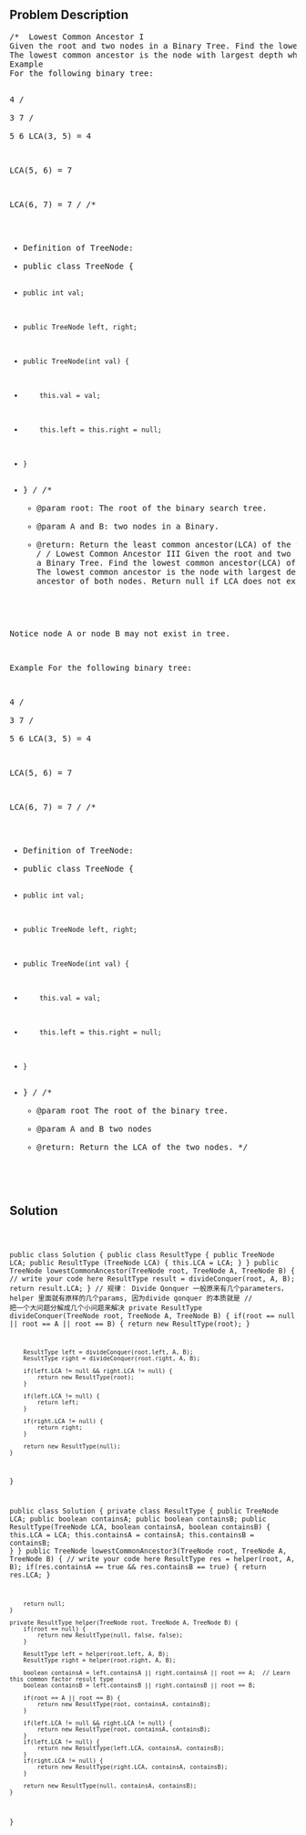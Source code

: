 <!--
<style>
  body { font-family: Arial, sans-serif; }
  .container { max-width: 1000px; margin: auto; padding: 20px; }
  .comment-block { background-color: #f9f9f9; padding: 10px; border-left: 5px solid #ccc; }
  .code-block { background-color: #f4f4f4; padding: 10px; border: 1px solid #ddd; }
</style>
-->

<div class='container'>
<h2>Problem Description</h2>
<div class='comment-block'>
<pre>
/*  Lowest Common Ancestor I
Given the root and two nodes in a Binary Tree. Find the lowest common ancestor(LCA) of the two nodes.
The lowest common ancestor is the node with largest depth which is the ancestor of both nodes.
Example
For the following binary tree:

  4
 / \
3   7
   / \
  5   6
LCA(3, 5) = 4

LCA(5, 6) = 7

LCA(6, 7) = 7
*/
/**
 * Definition of TreeNode:
 * public class TreeNode {
 *     public int val;
 *     public TreeNode left, right;
 *     public TreeNode(int val) {
 *         this.val = val;
 *         this.left = this.right = null;
 *     }
 * }
 */
    /**
     * @param root: The root of the binary search tree.
     * @param A and B: two nodes in a Binary.
     * @return: Return the least common ancestor(LCA) of the two nodes.
     */
/* Lowest Common Ancestor III
Given the root and two nodes in a Binary Tree. Find the lowest common ancestor(LCA) of the two nodes.
The lowest common ancestor is the node with largest depth which is the ancestor of both nodes.
Return null if LCA does not exist.

Notice
node A or node B may not exist in tree.

Example
For the following binary tree:

  4
 / \
3   7
   / \
  5   6
LCA(3, 5) = 4

LCA(5, 6) = 7

LCA(6, 7) = 7
*/
/**
 * Definition of TreeNode:
 * public class TreeNode {
 *     public int val;
 *     public TreeNode left, right;
 *     public TreeNode(int val) {
 *         this.val = val;
 *         this.left = this.right = null;
 *     }
 * }
 */
    /**
     * @param root The root of the binary tree.
     * @param A and B two nodes
     * @return: Return the LCA of the two nodes.
     */
</pre>
</div>

<h2>Solution</h2>
<div class='code-block'>
<pre><code class='language-java'>

public class Solution { 
    public class ResultType {
        public TreeNode LCA;
        public ResultType (TreeNode LCA) {
            this.LCA = LCA;
        }
    }
    public TreeNode lowestCommonAncestor(TreeNode root, TreeNode A, TreeNode B) {
        // write your code here
        ResultType result = divideConquer(root, A, B);
        return result.LCA;
    }
     // 规律： Divide Qonquer 一般原来有几个parameters， helper 里面就有原样的几个params, 因为divide qonquer 的本质就是
   //         把一个大问题分解成几个小问题来解决
    private ResultType divideConquer(TreeNode root, TreeNode A, TreeNode B) {
        if(root == null || root == A || root == B) {
            return new ResultType(root);
        }
        
        ResultType left = divideConquer(root.left, A, B);
        ResultType right = divideConquer(root.right, A, B);
        
        if(left.LCA != null && right.LCA != null) {
            return new ResultType(root);
        }
        
        if(left.LCA != null) {
            return left;
        }
        
        if(right.LCA != null) {
            return right;
        }
        
        return new ResultType(null);
    }
}



public class Solution {
    private class ResultType {
        public TreeNode LCA;
        public boolean containsA;
        public boolean containsB;
        public ResultType(TreeNode LCA, boolean containsA, boolean containsB) {
            this.LCA = LCA;
            this.containsA = containsA;
            this.containsB = containsB;
        }
    }
    public TreeNode lowestCommonAncestor3(TreeNode root, TreeNode A, TreeNode B) {
        // write your code here
        ResultType res = helper(root, A, B);
        if(res.containsA == true && res.containsB == true) {
            return res.LCA;
        }
        
        return null;
    }
    
    private ResultType helper(TreeNode root, TreeNode A, TreeNode B) {
        if(root == null) {
            return new ResultType(null, false, false);
        }
        
        ResultType left = helper(root.left, A, B);
        ResultType right = helper(root.right, A, B);
        
        boolean containsA = left.containsA || right.containsA || root == A;  // Learn this common factor result type
        boolean containsB = left.containsB || right.containsB || root == B;
        
        if(root == A || root == B) {
            return new ResultType(root, containsA, containsB);
        }
        
        if(left.LCA != null && right.LCA != null) {
            return new ResultType(root, containsA, containsB);
        }
        if(left.LCA != null) {
            return new ResultType(left.LCA, containsA, containsB);
        }
        if(right.LCA != null) {
            return new ResultType(right.LCA, containsA, containsB);
        }
        
        return new ResultType(null, containsA, containsB);
    }
}
</code></pre>
</div>
</div>
